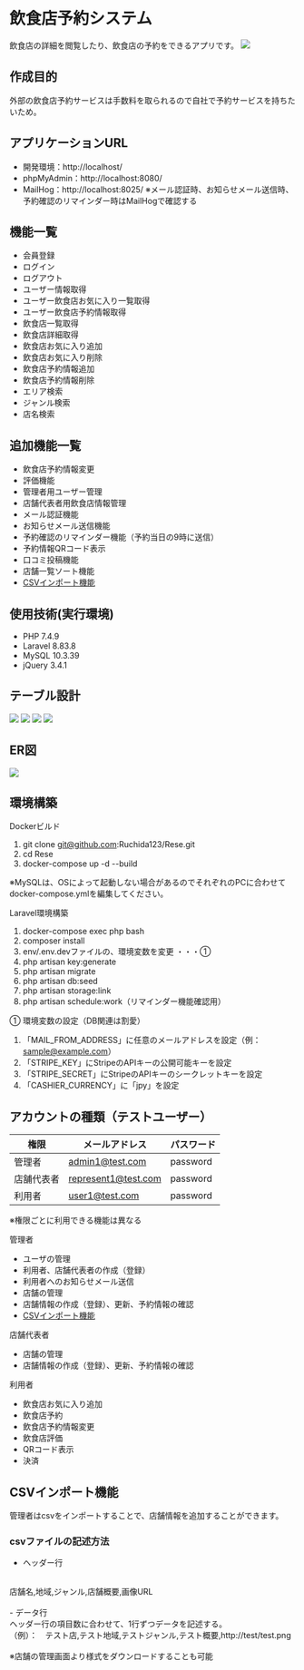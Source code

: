 # 飲食店予約システム
飲食店の詳細を閲覧したり、飲食店の予約をできるアプリです。
![](src/storage/app/public/readme/Rese_home.png)

## 作成目的
外部の飲食店予約サービスは手数料を取られるので自社で予約サービスを持ちたいため。

## アプリケーションURL
- 開発環境：http://localhost/
- phpMyAdmin：http://localhost:8080/
- MailHog：http://localhost:8025/
  ※メール認証時、お知らせメール送信時、予約確認のリマインダー時はMailHogで確認する

## 機能一覧
- 会員登録
- ログイン
- ログアウト
- ユーザー情報取得
- ユーザー飲食店お気に入り一覧取得
- ユーザー飲食店予約情報取得
- 飲食店一覧取得
- 飲食店詳細取得
- 飲食店お気に入り追加
- 飲食店お気に入り削除
- 飲食店予約情報追加
- 飲食店予約情報削除
- エリア検索
- ジャンル検索
- 店名検索

## 追加機能一覧
- 飲食店予約情報変更
- 評価機能
- 管理者用ユーザー管理
- 店舗代表者用飲食店情報管理
- メール認証機能
- お知らせメール送信機能
- 予約確認のリマインダー機能（予約当日の9時に送信）
- 予約情報QRコード表示
- 口コミ投稿機能
- 店舗一覧ソート機能
- [CSVインポート機能](#CSVインポート機能)

## 使用技術(実行環境)
- PHP 7.4.9
- Laravel 8.83.8
- MySQL 10.3.39
- jQuery 3.4.1

## テーブル設計
![](src/storage/app/public/readme/users-shops.png)
![](src/storage/app/public/readme/regions-genres-favorites.png)
![](src/storage/app/public/readme/reservations-shop_reviews.png)
![](src/storage/app/public/readme/roles.png)

## ER図
![](src/storage/app/public/readme/Rese.drawio.png)

## 環境構築
Dockerビルド
1. git clone git@github.com:Ruchida123/Rese.git
2. cd Rese
3. docker-compose up -d --build

※MySQLは、OSによって起動しない場合があるのでそれぞれのPCに合わせてdocker-compose.ymlを編集してください。

Laravel環境構築
1. docker-compose exec php bash
2. composer install
3. env/.env.devファイルの、環境変数を変更 ・・・①
4. php artisan key:generate
5. php artisan migrate
6. php artisan db:seed
7. php artisan storage:link
8. php artisan schedule:work（リマインダー機能確認用）

① 環境変数の設定（DB関連は割愛）
1. 「MAIL_FROM_ADDRESS」に任意のメールアドレスを設定（例：sample@example.com）
2. 「STRIPE_KEY」にStripeのAPIキーの公開可能キーを設定
3. 「STRIPE_SECRET」にStripeのAPIキーのシークレットキーを設定
4. 「CASHIER_CURRENCY」に「jpy」を設定

## アカウントの種類（テストユーザー）
| 権限 | メールアドレス | パスワード |
| -------- | --------- | --------- |
| 管理者 | admin1@test.com | password |
| 店舗代表者 | represent1@test.com | password |
| 利用者 | user1@test.com | password |

※権限ごとに利用できる機能は異なる

管理者
- ユーザの管理
- 利用者、店舗代表者の作成（登録）
- 利用者へのお知らせメール送信
- 店舗の管理
- 店舗情報の作成（登録）、更新、予約情報の確認
- [CSVインポート機能](#CSVインポート機能)

店舗代表者
- 店舗の管理
- 店舗情報の作成（登録）、更新、予約情報の確認

利用者
- 飲食店お気に入り追加
- 飲食店予約
- 飲食店予約情報変更
- 飲食店評価
- QRコード表示
- 決済

## CSVインポート機能
管理者はcsvをインポートすることで、店舗情報を追加することができます。<br>

### csvファイルの記述方法

- ヘッダー行
<br>
店舗名,地域,ジャンル,店舗概要,画像URL
<br><br>
- データ行
<br>
ヘッダー行の項目数に合わせて、1行ずつデータを記述する。
<br>
（例）：　テスト店,テスト地域,テストジャンル,テスト概要,http://test/test.png
<br><br>
※店舗の管理画面より様式をダウンロードすることも可能